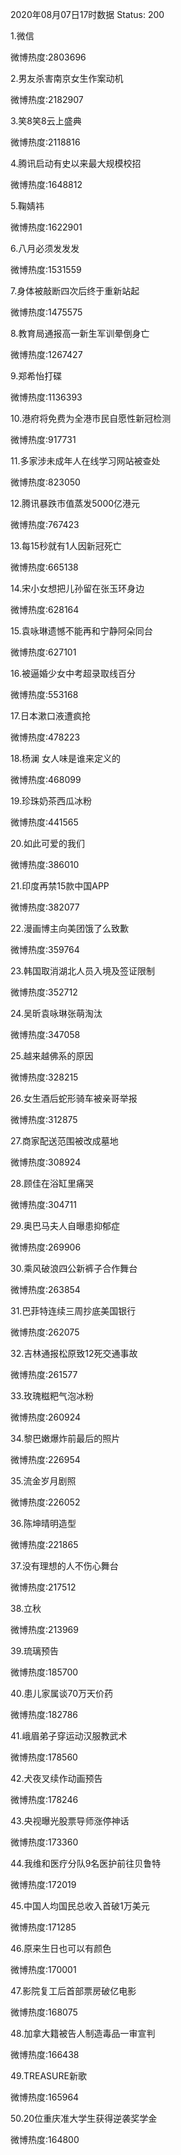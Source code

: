 2020年08月07日17时数据
Status: 200

1.微信

微博热度:2803696

2.男友杀害南京女生作案动机

微博热度:2182907

3.笑8笑8云上盛典

微博热度:2118816

4.腾讯启动有史以来最大规模校招

微博热度:1648812

5.鞠婧祎

微博热度:1622901

6.八月必须发发发

微博热度:1531559

7.身体被敲断四次后终于重新站起

微博热度:1475575

8.教育局通报高一新生军训晕倒身亡

微博热度:1267427

9.郑希怡打碟

微博热度:1136393

10.港府将免费为全港市民自愿性新冠检测

微博热度:917731

11.多家涉未成年人在线学习网站被查处

微博热度:823050

12.腾讯暴跌市值蒸发5000亿港元

微博热度:767423

13.每15秒就有1人因新冠死亡

微博热度:665138

14.宋小女想把儿孙留在张玉环身边

微博热度:628164

15.袁咏琳遗憾不能再和宁静阿朵同台

微博热度:627101

16.被逼婚少女中考超录取线百分

微博热度:553168

17.日本漱口液遭疯抢

微博热度:478223

18.杨澜 女人味是谁来定义的

微博热度:468099

19.珍珠奶茶西瓜冰粉

微博热度:441565

20.如此可爱的我们

微博热度:386010

21.印度再禁15款中国APP

微博热度:382077

22.漫画博主向美团饿了么致歉

微博热度:359764

23.韩国取消湖北人员入境及签证限制

微博热度:352712

24.吴昕袁咏琳张萌淘汰

微博热度:347058

25.越来越佛系的原因

微博热度:328215

26.女生酒后蛇形骑车被亲哥举报

微博热度:312875

27.商家配送范围被改成墓地

微博热度:308924

28.顾佳在浴缸里痛哭

微博热度:304711

29.奥巴马夫人自曝患抑郁症

微博热度:269906

30.乘风破浪四公新裤子合作舞台

微博热度:263854

31.巴菲特连续三周抄底美国银行

微博热度:262075

32.吉林通报松原致12死交通事故

微博热度:261577

33.玫瑰糍粑气泡冰粉

微博热度:260924

34.黎巴嫩爆炸前最后的照片

微博热度:226954

35.流金岁月剧照

微博热度:226052

36.陈坤晴明造型

微博热度:221865

37.没有理想的人不伤心舞台

微博热度:217512

38.立秋

微博热度:213969

39.琉璃预告

微博热度:185700

40.患儿家属谈70万天价药

微博热度:182786

41.峨眉弟子穿运动汉服教武术

微博热度:178560

42.犬夜叉续作动画预告

微博热度:178246

43.央视曝光股票导师涨停神话

微博热度:173360

44.我维和医疗分队9名医护前往贝鲁特

微博热度:172019

45.中国人均国民总收入首破1万美元

微博热度:171285

46.原来生日也可以有颜色

微博热度:170001

47.影院复工后首部票房破亿电影

微博热度:168075

48.加拿大籍被告人制造毒品一审宣判

微博热度:166438

49.TREASURE新歌

微博热度:165964

50.20位重庆准大学生获得逆袭奖学金

微博热度:164800

